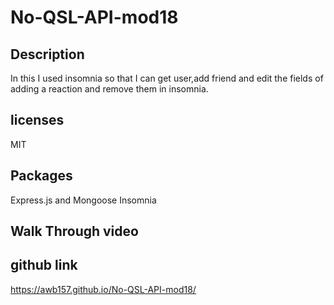 # No-QSL-API-mod18 

## Description
In this I used insomnia so that I can get user,add friend and edit the fields of adding a reaction and remove them in insomnia.

## licenses

MIT

## Packages

 Express.js and Mongoose Insomnia

## Walk Through video

## github link

https://awb157.github.io/No-QSL-API-mod18/